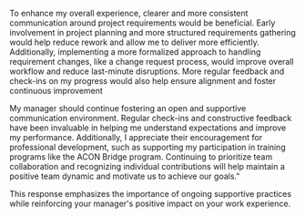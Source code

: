 To enhance my overall experience, clearer and more consistent communication around project requirements would be beneficial. Early involvement in project planning and more structured requirements gathering would help reduce rework and allow me to deliver more efficiently. Additionally, implementing a more formalized approach to handling requirement changes, like a change request process, would improve overall workflow and reduce last-minute disruptions. More regular feedback and check-ins on my progress would also help ensure alignment and foster continuous improvement

My manager should continue fostering an open and supportive communication environment. Regular check-ins and constructive feedback have been invaluable in helping me understand expectations and improve my performance. Additionally, I appreciate their encouragement for professional development, such as supporting my participation in training programs like the ACON Bridge program. Continuing to prioritize team collaboration and recognizing individual contributions will help maintain a positive team dynamic and motivate us to achieve our goals."

This response emphasizes the importance of ongoing supportive practices while reinforcing your manager's positive impact on your work experience.






